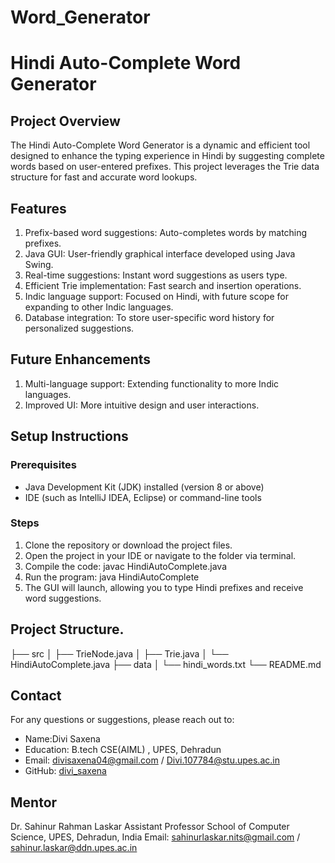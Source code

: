 # Word_Generator
# Hindi Auto-Complete Word Generator

## Project Overview
The Hindi Auto-Complete Word Generator is a dynamic and efficient tool designed to enhance the typing experience in Hindi by suggesting complete words based on user-entered prefixes. This project leverages the Trie data structure for fast and accurate word lookups.

## Features
1) Prefix-based word suggestions: Auto-completes words by matching prefixes.
2) Java GUI: User-friendly graphical interface developed using Java Swing.
3) Real-time suggestions: Instant word suggestions as users type.
4) Efficient Trie implementation: Fast search and insertion operations.
5) Indic language support: Focused on Hindi, with future scope for expanding to other Indic languages.
6) Database integration: To store user-specific word history for personalized suggestions.

## Future Enhancements
1) Multi-language support: Extending functionality to more Indic languages.
2) Improved UI: More intuitive design and user interactions.

## Setup Instructions
### Prerequisites
- Java Development Kit (JDK) installed (version 8 or above)
- IDE (such as IntelliJ IDEA, Eclipse) or command-line tools

### Steps
1) Clone the repository or download the project files.
2) Open the project in your IDE or navigate to the folder via terminal.
3) Compile the code:
javac HindiAutoComplete.java
4) Run the program:
java HindiAutoComplete
5) The GUI will launch, allowing you to type Hindi prefixes and receive word suggestions.

## Project Structure.
├── src
│   ├── TrieNode.java
│   ├── Trie.java
│   └── HindiAutoComplete.java
├── data
│   └── hindi_words.txt
└── README.md

## Contact
For any questions or suggestions, please reach out to:
- Name:Divi Saxena
- Education: B.tech CSE(AIML) , UPES, Dehradun
- Email: divisaxena04@gmail.com / Divi.107784@stu.upes.ac.in
- GitHub: [divi_saxena](https://github.com/B97784)

## Mentor
Dr. Sahinur Rahman Laskar
Assistant Professor
School of Computer Science, UPES, Dehradun, India
Email: sahinurlaskar.nits@gmail.com / sahinur.laskar@ddn.upes.ac.in


